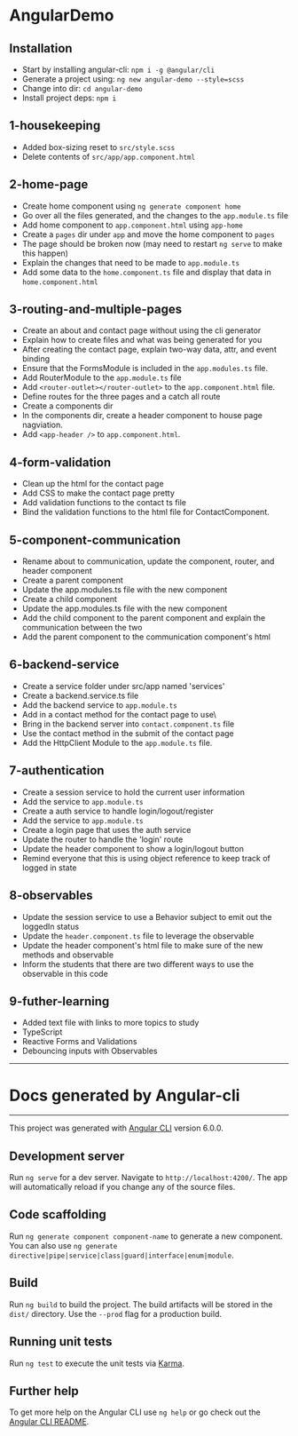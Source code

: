 # AngularDemo

## Installation
 - Start by installing angular-cli: `npm i -g @angular/cli`
 - Generate a project using: `ng new angular-demo --style=scss`
 - Change into dir: `cd angular-demo`
 - Install project deps: `npm i`

## 1-housekeeping
 - Added box-sizing reset to `src/style.scss`
 - Delete contents of `src/app/app.component.html`

## 2-home-page
 - Create home component using `ng generate component home`
 - Go over all the files generated, and the changes to the `app.module.ts` file
 - Add home component to `app.component.html` using `app-home`
 - Create a `pages` dir under `app` and move the home component to `pages`
 - The page should be broken now (may need to restart `ng serve` to make this happen)
 - Explain the changes that need to be made to `app.module.ts`
 - Add some data to the `home.component.ts` file and display that data in `home.component.html`

## 3-routing-and-multiple-pages
 - Create an about and contact page without using the cli generator
 - Explain how to create files and what was being generated for you
 - After creating the contact page, explain two-way data, attr, and event binding
 - Ensure that the FormsModule is included in the `app.modules.ts` file.
 - Add RouterModule to the `app.module.ts` file
 - Add `<router-outlet></router-outlet>` to the `app.component.html` file.
 - Define routes for the three pages and a catch all route
 - Create a components dir
 - In the components dir, create a header component to house page nagviation.
 - Add `<app-header />` to `app.component.html`.

## 4-form-validation
 - Clean up the html for the contact page
 - Add CSS to make the contact page pretty
 - Add validation functions to the contact ts file
 - Bind the validation functions to the html file for ContactComponent.

## 5-component-communication
 - Rename about to communication, update the component, router, and header component
 - Create a parent component
 - Update the app.modules.ts file with the new component
 - Create a child component
 - Update the app.modules.ts file with the new component
 - Add the child component to the parent component and explain the communication between the two
 - Add the parent component to the communication component's html

## 6-backend-service
 - Create a service folder under src/app named 'services'
 - Create a backend.service.ts file
 - Add the backend service to `app.module.ts`
 - Add in a contact method for the contact page to use\
 - Bring in the backend server into `contact.component.ts` file
 - Use the contact method in the submit of the contact page
 - Add the HttpClient Module to the `app.module.ts` file.

## 7-authentication
 - Create a session service to hold the current user information
 - Add the service to `app.module.ts`
 - Create a auth service to handle login/logout/register
 - Add the service to `app.module.ts`
 - Create a login page that uses the auth service
 - Update the router to handle the 'login' route
 - Update the header component to show a login/logout button
 - Remind everyone that this is using object reference to keep track of logged in state

## 8-observables
 - Update the session service to use a Behavior subject to emit out the loggedIn status
 - Update the `header.component.ts` file to leverage the observable
 - Update the header component's html file to make sure of the new methods and observable
 - Inform the students that there are two different ways to use the observable in this code

## 9-futher-learning
 - Added text file with links to more topics to study
  - TypeScript
  - Reactive Forms and Validations
  - Debouncing inputs with Observables

---
# Docs generated by Angular-cli
---

This project was generated with [Angular CLI](https://github.com/angular/angular-cli) version 6.0.0.

## Development server

Run `ng serve` for a dev server. Navigate to `http://localhost:4200/`. The app will automatically reload if you change any of the source files.

## Code scaffolding

Run `ng generate component component-name` to generate a new component. You can also use `ng generate directive|pipe|service|class|guard|interface|enum|module`.

## Build

Run `ng build` to build the project. The build artifacts will be stored in the `dist/` directory. Use the `--prod` flag for a production build.

## Running unit tests

Run `ng test` to execute the unit tests via [Karma](https://karma-runner.github.io).

## Further help

To get more help on the Angular CLI use `ng help` or go check out the [Angular CLI README](https://github.com/angular/angular-cli/blob/master/README.md).
